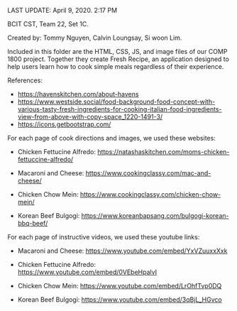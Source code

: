 <!-- COMP 1800 Projects 1 -->
LAST UPDATE: April 9, 2020. 2:17 PM

BCIT CST, Team 22, Set 1C.

Created by: Tommy Nguyen, Calvin Loungsay, Si woon Lim.

Included in this folder are the HTML, CSS, JS, and image files of our COMP 1800 project. Together they create Fresh Recipe, an application designed to help users learn how to cook simple meals regardless of their experience.

References:
- https://havenskitchen.com/about-havens
- https://www.westside.social/food-background-food-concept-with-various-tasty-fresh-ingredients-for-cooking-italian-food-ingredients-view-from-above-with-copy-space_1220-1491-3/
- https://icons.getbootstrap.com/

For each page of cook directions and images, we used these websites:
- Chicken Fettucine Alfredo: https://natashaskitchen.com/moms-chicken-fettuccine-alfredo/

- Macaroni and Cheese: https://www.cookingclassy.com/mac-and-cheese/

- Chicken Chow Mein: https://www.cookingclassy.com/chicken-chow-mein/
    
- Korean Beef Bulgogi: https://www.koreanbapsang.com/bulgogi-korean-bbq-beef/

For each page of instructive videos, we used these youtube links:

- Macaroni and Cheese: https://www.youtube.com/embed/YxVZuuxxXxk

- Chicken Fettucine Alfredo: https://www.youtube.com/embed/0VEbeHpalvI
    
- Chicken Chow Mein: https://www.youtube.com/embed/LrOhfTvp0DQ

- Korean Beef Bulgogi: https://www.youtube.com/embed/3qBjL_HGvco
